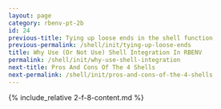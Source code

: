 ```yaml
---
layout: page
category: rbenv-pt-2b
id: 24
previous-title: Tying up loose ends in the shell function
previous-permalink: /shell/init/tying-up-loose-ends
title: Why Use (Or Not Use) Shell Integration In RBENV
permalink: /shell/init/why-use-shell-integration
next-title: Pros And Cons Of The 4 Shells
next-permalink: /shell/init/pros-and-cons-of-the-4-shells
---
```


{% include_relative 2-f-8-content.md %}

